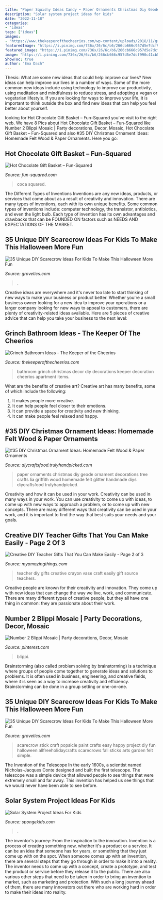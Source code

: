 ```yaml
---
title: "Paper Squishy Ideas Candy ~ Paper Ornaments Christmas Diy Geode Ornament Decorations Tree Crafts Lia Griffith Wood Homemade Felt Glitter Handmade Diys Diycraftsfood Trulyhandpicked"
description: "Solar system project ideas for kids"
date: "2022-11-18"
categories:
- "ideas"
tags: ["ideas"]
images:
- "https://www.thekeeperofthecheerios.com/wp-content/uploads/2018/11/grinch-bathroom-5.jpg"
featuredImage: "https://i.pinimg.com/736x/26/6c/b6/266cb666c957d5e7dcf990c41cb53959.jpg"
featured_image: "https://i.pinimg.com/736x/26/6c/b6/266cb666c957d5e7dcf990c41cb53959.jpg"
image: "https://i.pinimg.com/736x/26/6c/b6/266cb666c957d5e7dcf990c41cb53959.jpg"
ShowToc: true
author: "Ena Dach"
---
```



Thesis: What are some new ideas that could help improve our lives?
New ideas can help improve our lives in a number of ways. Some of the more common new ideas include using technology to improve our productivity, using meditation and mindfulness to reduce stress, and adopting a vegan or vegetarian lifestyle. If you are looking for ways to improve your life, it is important to think outside the box and find new ideas that can help you feel better about yourself.

	

		
looking for Hot Chocolate Gift Basket – Fun-Squared you've visit to the right web. We have 8 Pics about Hot Chocolate Gift Basket – Fun-Squared like Number 2 Blippi Mosaic | Party decorations, Decor, Mosaic, Hot Chocolate Gift Basket – Fun-Squared and also #35 DIY Christmas Ornament Ideas: Homemade Felt Wood &amp; Paper Ornaments. Here you go:
		
    
## Hot Chocolate Gift Basket – Fun-Squared

<img loading=lazy src="https://fun-squared.com/wp-content/uploads/2016/10/SqueezetheJoyCokeChrismtasPresent-685x1024.jpg" onerror="this.onerror=null;this.src='https://tse2.mm.bing.net/th?id=OIP.JHnD8cx5I_LhqkLklMJpDAHaLE&amp;pid=15.1';" alt="Hot Chocolate Gift Basket – Fun-Squared">

_Source: fun-squared.com_

>coca squared. 

	

The Different Types of Inventions
Inventions are any new ideas, products, or services that come about as a result of creativity and innovation. There are many types of inventions, each with its own unique benefits. Some common types of inventions include: computer technology, the transistor, antibiotics, and even the light bulb. Each type of invention has its own advantages and drawbacks that can be FOUNDED ON factors such as NEEDS AND EXPECTATIONS OF THE MARKET.

    
## 35 Unique DIY Scarecrow Ideas For Kids To Make This Halloween More Fun

<img loading=lazy src="https://www.gravetics.com/wp-content/uploads/2017/07/A-scarecrow-wreath.jpg" onerror="this.onerror=null;this.src='https://tse4.mm.bing.net/th?id=OIP.4-X1beS9f9uEUje5cWxHyAHaJ4&amp;pid=15.1';" alt="35 Unique DIY Scarecrow Ideas For Kids To Make This Halloween More Fun">

_Source: gravetics.com_

>. 

	

Creative ideas are everywhere and it's never too late to start thinking of new ways to make your business or product better. Whether you're a small business owner looking for a new idea to improve your operations or a larger company looking for new ways to appeal to customers, there are plenty of creativity-related ideas available. Here are 5 pieces of creative advice that can help you take your business to the next level: 

    
## Grinch Bathroom Ideas - The Keeper Of The Cheerios

<img loading=lazy src="https://www.thekeeperofthecheerios.com/wp-content/uploads/2018/11/grinch-bathroom-5.jpg" onerror="this.onerror=null;this.src='https://tse4.mm.bing.net/th?id=OIP.5tXD8fd5wxCzbVP0KbkSNQHaJ4&amp;pid=15.1';" alt="Grinch Bathroom Ideas - The Keeper of the Cheerios">

_Source: thekeeperofthecheerios.com_

>bathroom grinch christmas decor diy decorations keeper decoration cheerios apartment items. 

	

What are the benefits of creative art?
Creative art has many benefits, some of which include the following: 
1. It makes people more creative.
2. It can help people feel closer to their emotions.
3. It can provide a space for creativity and new thinking.
4. It can make people feel relaxed and happy.

    
## #35 DIY Christmas Ornament Ideas: Homemade Felt Wood &amp; Paper Ornaments

<img loading=lazy src="https://diycraftsfood.trulyhandpicked.com/wp-content/uploads/2016/12/DIY-paper-Geode-Christmas-Ornaments.jpg" onerror="this.onerror=null;this.src='https://tse3.mm.bing.net/th?id=OIP.Zi4_d9Bvm1Yo4j0GhxDbQQHaL8&amp;pid=15.1';" alt="#35 DIY Christmas Ornament Ideas: Homemade Felt Wood &amp; Paper Ornaments">

_Source: diycraftsfood.trulyhandpicked.com_

>paper ornaments christmas diy geode ornament decorations tree crafts lia griffith wood homemade felt glitter handmade diys diycraftsfood trulyhandpicked. 

	

Creativity and how it can be used in your work.
Creativity can be used in many ways in your work. You can use creativity to come up with ideas, to come up with new ways to approach a problem, or to come up with new concepts. There are many different ways that creativity can be used in your work, and it is important to find the way that best suits your needs and your goals.

    
## Creative DIY Teacher Gifts That You Can Make Easily - Page 2 Of 3

<img loading=lazy src="http://myamazingthings.com/wp-content/uploads/2018/04/teachers-gift-7.png" onerror="this.onerror=null;this.src='https://tse4.mm.bing.net/th?id=OIP.g4eTmymbp33i8l0wKEvSUwHaE8&amp;pid=15.1';" alt="Creative DIY Teacher Gifts That You Can Make Easily - Page 2 of 3">

_Source: myamazingthings.com_

>teacher diy gifts creative crayon vase craft easily gift source teachers. 

	

Creative people are known for their creativity and innovation. They come up with new ideas that can change the way we live, work, and communicate. There are many different types of creative people, but they all have one thing in common: they are passionate about their work.

    
## Number 2 Blippi Mosaic | Party Decorations, Decor, Mosaic

<img loading=lazy src="https://i.pinimg.com/736x/26/6c/b6/266cb666c957d5e7dcf990c41cb53959.jpg" onerror="this.onerror=null;this.src='https://tse4.mm.bing.net/th?id=OIP.YaAYsFCKO4MA5gbMnadSIgHaJ3&amp;pid=15.1';" alt="Number 2 Blippi Mosaic | Party decorations, Decor, Mosaic">

_Source: pinterest.com_

>blippi. 

	

Brainstorming (also called problem solving by brainstorming) is a technique where groups of people come together to generate ideas and solutions to problems. It is often used in business, engineering, and creative fields, where it is seen as a way to increase creativity and efficiency. Brainstorming can be done in a group setting or one-on-one.

    
## 35 Unique DIY Scarecrow Ideas For Kids To Make This Halloween More Fun

<img loading=lazy src="http://www.gravetics.com/wp-content/uploads/2017/07/Paint-Stick-Scarecrow.jpg" onerror="this.onerror=null;this.src='https://tse2.mm.bing.net/th?id=OIP.rlQZpfh0_QCmTF6vXaqh4AAAAA&amp;pid=15.1';" alt="35 Unique DIY Scarecrow Ideas For Kids To Make This Halloween More Fun">

_Source: gravetics.com_

>scarecrow stick craft popsicle paint crafts easy happy project diy fun halloween allfreeholidaycrafts scarecrows fall sticks arts garden felt simple. 

	

The Invention of the Telescope
In the early 1600s, a scientist named Nicholas-Jacques Conte designed and built the first telescope. The telescope was a simple device that allowed people to see things that were extremely small and far away. This invention has helped us see things that we would never have been able to see before.

    
## Solar System Project Ideas For Kids

<img loading=lazy src="https://spongekids.com/wp-content/uploads/2014/12/solar-system-project-ideas/7-solar-system-project-ideas.jpg" onerror="this.onerror=null;this.src='https://tse2.mm.bing.net/th?id=OIP.GnuhpxJ6YLA1Ee29YtUregHaJ4&amp;pid=15.1';" alt="Solar System Project Ideas For Kids">

_Source: spongekids.com_

>. 

	

The inventor's journey: From the inspiration to the innovation.
Invention is a process of creating something new, whether it's a product or a service. It can be an idea that someone has for years, or something that they just come up with on the spot. When someone comes up with an invention, there are several steps that they go through in order to make it into a reality. The inventor needs to come up with a concept, create a prototype, and test the product or service before they release it to the public. There are also various other steps that need to be taken in order to bring an invention to market, such as marketing and protection. With such a long journey ahead of them, there are many innovators out there who are working hard in order to make their ideas into reality.


